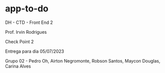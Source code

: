 # app-to-do

DH - CTD - Front End 2

Prof. Irvin Rodrigues

Check Point 2 

Entrega para dia 05/07/2023

Grupo 02 -
Pedro Oh,
Airton Negromonte,
Robson Santos,
Maycon Douglas,
Carina Alves

<!--------------------------->

